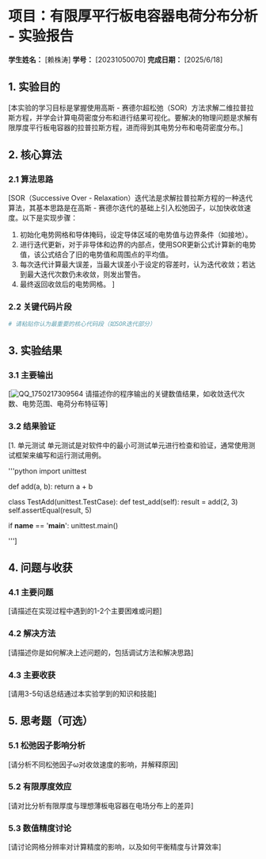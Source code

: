 # 项目：有限厚平行板电容器电荷分布分析 - 实验报告

**学生姓名：** [赖株涛] **学号：** [20231050070] **完成日期：** [2025/6/18]

## 1. 实验目的

[本实验的学习目标是掌握使用高斯 - 赛德尔超松弛（SOR）方法求解二维拉普拉斯方程，并学会计算电荷密度分布和进行结果可视化。要解决的物理问题是求解有限厚度平行板电容器的拉普拉斯方程，进而得到其电势分布和电荷密度分布。]

## 2. 核心算法

### 2.1 算法思路

[SOR（Successive Over - Relaxation）迭代法是求解拉普拉斯方程的一种迭代算法，其基本思路是在高斯 - 赛德尔迭代的基础上引入松弛因子，以加快收敛速度。以下是实现步骤：
1. 初始化电势网格和导体掩码，设定导体区域的电势值与边界条件（如接地）。
2. 进行迭代更新，对于非导体和边界的内部点，使用SOR更新公式计算新的电势值，该公式结合了旧的电势值和周围点的平均值。
3. 每次迭代计算最大误差，当最大误差小于设定的容差时，认为迭代收敛；若达到最大迭代次数仍未收敛，则发出警告。
4. 最终返回收敛后的电势网格。 ]

### 2.2 关键代码片段

```python
# 请粘贴你认为最重要的核心代码段（如SOR迭代部分）

```

## 3. 实验结果

### 3.1 主要输出

[![QQ_1750217309564](https://github.com/user-attachments/assets/009fe1d7-482a-4784-9b8a-112376d3ac89)
请描述你的程序输出的关键数值结果，如收敛迭代次数、电势范围、电荷分布特征等]

### 3.2 结果验证

[1. 单元测试
单元测试是对软件中的最小可测试单元进行检查和验证，通常使用测试框架来编写和运行测试用例。

'''python
import unittest

def add(a, b):
    return a + b

class TestAdd(unittest.TestCase):
    def test_add(self):
        result = add(2, 3)
        self.assertEqual(result, 5)

if __name__ == '__main__':
    unittest.main()

''']

## 4. 问题与收获

### 4.1 主要问题

[请描述在实现过程中遇到的1-2个主要困难或问题]

### 4.2 解决方法

[请描述你是如何解决上述问题的，包括调试方法和解决思路]

### 4.3 主要收获

[请用3-5句话总结通过本实验学到的知识和技能]

## 5. 思考题（可选）

### 5.1 松弛因子影响分析

[请分析不同松弛因子ω对收敛速度的影响，并解释原因]

### 5.2 有限厚度效应

[请对比分析有限厚度与理想薄板电容器在电场分布上的差异]

### 5.3 数值精度讨论

[请讨论网格分辨率对计算精度的影响，以及如何平衡精度与计算效率]
